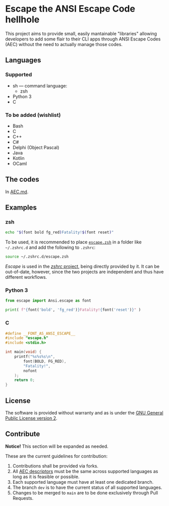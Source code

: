 # Escape the ANSI Escape Code hellhole

This project aims to provide small, easily mantainable "libraries" allowing developers to add some flair to their CLI apps through ANSI Escape Codes (AEC) without the need to actually manage those codes.

## Languages
### Supported

  * sh &mdash; command language:
    * zsh
  * Python 3
  * C

### To be added (wishlist)

  * Bash
  * C
  * C++
  * C#
  * Delphi (Object Pascal)
  * Java
  * Kotlin
  * OCaml

## The codes

In [AEC.md](AEC.md).


## Examples

### zsh

```sh
echo "$(font bold fg_red)Fatality!$(font reset)"
```

To be used, it is recommended to place [`escape.zsh`](sh/zsh/escape.zsh) in a folder like `~/.zshrc.d` and add the following to `.zshrc`:

```sh
source ~/.zshrc.d/escape.zsh
```

*Escape* is used in the [*zshrc* project](https://github.com/ibnunes/zshrc), being directly provided by it. It can be out-of-date, however, since the two projects are independent and thus have different workflows.


### Python 3

```python
from escape import Ansi.escape as font

print( f"{font('bold', 'fg_red')}Fatality!{font('reset')}" )
```


### C

```c
#define __FONT_AS_ANSI_ESCAPE__
#include "escape.h"
#include <stdio.h>

int main(void) {
    printf("%s%s%s\n",
        font(BOLD, FG_RED),
        "Fatality!",
        nofont
    );
    return 0;
}
```


## License

The software is provided without warranty and as is under the [GNU General Public License version 2](LICENSE.md).


## Contribute

**Notice!** This section will be expanded as needed.

These are the current guidelines for contribution:

  1. Contributions shall be provided via forks.
  2. All [AEC descriptors](AEC.md) must be the same across supported languages as long as it is feasible or possible.
  3. Each supported language must have at least one dedicated branch.
  4. The branch `dev` is to have the current status of all supported languages.
  5. Changes to be merged to `main` are to be done exclusively through Pull Requests.

